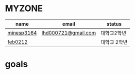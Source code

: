 # MYZONE
| name                                             | email                  | status       |
|--------------------------------------------------|------------------------|--------------|
|[minesp3164](https://github.com/minesp3164)         |lhd000721@gmail.com     |대학교2학년    |
|[feb0212](https://github.com/feb0212)             |                        |대학교 2학년

# goals